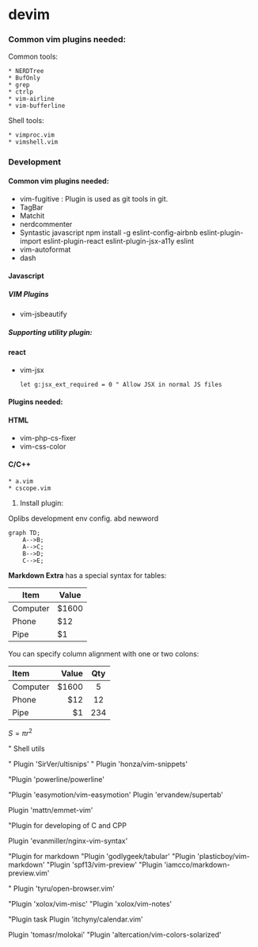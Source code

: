 # devim


### Common vim plugins needed:

Common tools:

    * NERDTree
    * BufOnly
    * grep
    * ctrlp
    * vim-airline
    * vim-bufferline

Shell tools:

    * vimproc.vim
    * vimshell.vim

### Development

#### Common vim plugins needed:

* vim-fugitive : Plugin is used as git tools in git.
* TagBar
* Matchit
* nerdcommenter
* Syntastic
javascript  npm install -g eslint-config-airbnb eslint-plugin-import eslint-plugin-react eslint-plugin-jsx-a11y eslint
* vim-autoformat
* dash

#### Javascript

##### VIM Plugins

* vim-jsbeautify

##### Supporting utility plugin:

#### react

* vim-jsx

    ```
    let g:jsx_ext_required = 0 " Allow JSX in normal JS files
    ```

#### Plugins needed:

#### HTML

* vim-php-cs-fixer
* vim-css-color

#### C/C++

    * a.vim
    * cscope.vim

1. Install plugin:

Oplibs development env config.
abd newword
```mermaid
graph TD;
    A-->B;
    A-->C;
    B-->D;
    C-->E;
```

**Markdown Extra** has a special syntax for tables:

Item     | Value
-------- | ---
Computer | $1600
Phone    | $12
Pipe     | $1

You can specify column alignment with one or two colons:

| Item     | Value | Qty   |
| :------- | ----: | :---: |
| Computer | $1600 |  5    |
| Phone    | $12   |  12   |
| Pipe     | $1    |  234  |

<script type="text/javascript" src="https://cdn.mathjax.org/mathjax/latest/MathJax.js?config=TeX-AMS_HTML"></script>

$S=\pi r^2$


" Shell utils

" Plugin 'SirVer/ultisnips'
" Plugin 'honza/vim-snippets'

"Plugin 'powerline/powerline'

"Plugin 'easymotion/vim-easymotion'
Plugin 'ervandew/supertab'

Plugin 'mattn/emmet-vim'

"Plugin for developing of C and CPP


Plugin 'evanmiller/nginx-vim-syntax'

"Plugin for markdown
"Plugin 'godlygeek/tabular'
"Plugin 'plasticboy/vim-markdown'
"Plugin 'spf13/vim-preview'
"Plugin 'iamcco/markdown-preview.vim'

" Plugin 'tyru/open-browser.vim'

"Plugin 'xolox/vim-misc'
"Plugin 'xolox/vim-notes'

"Plugin task
Plugin 'itchyny/calendar.vim'

Plugin 'tomasr/molokai'
"Plugin 'altercation/vim-colors-solarized'
